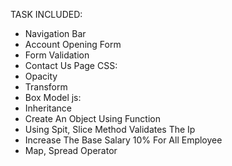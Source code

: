 TASK INCLUDED:
* Navigation Bar
* Account Opening Form
* Form Validation
* Contact Us Page
CSS:
* Opacity
* Transform
* Box Model
    js:
* Inheritance
* Create An Object Using Function
* Using Spit, Slice Method Validates The Ip
* Increase The Base Salary 10% For All Employee
*  Map, Spread Operator
